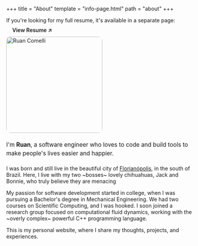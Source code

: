 +++
title = "About"
template = "info-page.html"
path = "about"
+++

<div class="info-box" style="margin-top:0">
  If you're looking for my full resume, it's available in a separate page:
  <a href="resume" class="no-hover-padding" style="display:inline-block; border:1px solid var(--primary-color); background-color: var(--primary-color); color: var(--hover-color); padding: 0.55rem 1rem; border-radius: 999px; text-decoration:none; font-weight:600">View Resume ↗</a>
</div>

<div class="intro" style="display:flex; gap:1.25rem; align-items:center; margin:0 0 1.25rem 0; flex-wrap:wrap;">
  <img src="/images/profile-picture.jpg" alt="Ruan Comelli" width="256" height="256" style="object-fit:cover; flex:0 0 auto; border-radius: 10px;" />
  <p style="font-size: 1.1em; line-height: 1.5; margin:0; flex:1 1 280px;">
    I'm <strong>Ruan</strong>, a software engineer who loves to code and build tools to make people's lives easier and happier.
  </p>
</div>

I was born and still live in the beautiful city of [Florianópolis](https://www.wikiwand.com/en/articles/Florian%C3%B3polis), in the south of Brazil. Here, I live with my two ~bosses~ lovely chihuahuas, Jack and Bonnie, who truly believe they are menacing 

My passion for software development started in college, when I was pursuing a Bachelor's degree in Mechanical Engineering. We had two courses on Scientific Computing, and I was hooked. I soon joined a research group focused on computational fluid dynamics, working with the ~overly complex~ powerful C++ programming language.



<!--

Intro: I'm Brazilian, living in Florianópolis, SC, Brazil.

I did my Bachelor's and Master's in Mechanical Engineering at the Federal University of Santa Catarina (UFSC).

I have worked as a software engineer for the past 5 years, mostly in the AI and developer tools space - Sourcery, Elint, Waivern and now <redacted>?

-->

<!--
### Summary

[1–3 concise sentences about who you are and what you do.]

### Professional

- [Current role and focus]
- [Core skills/tech]
- [1–2 notable achievements]

### Personal

- [Interests/hobbies]
- [What motivates you]

### Contact

- [Preferred contact method]
-->

This is my personal website, where I share my thoughts, projects, and experiences.

<!-- TODO: add contact info -->
